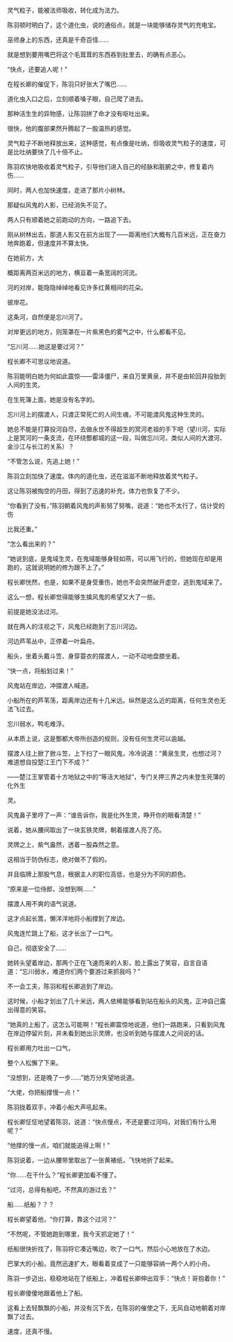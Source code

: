 灵气粒子，能被法师吸收，转化成为法力。

陈羽顿时明白了，这个道化虫，说的通俗点，就是一块能够储存灵气的充电宝。

巫师身上的东西，还真是千奇百怪……

就是想到要用嘴巴将这个毛茸茸的东西吞到肚里去，的确有点恶心。

“快点，还要追人呢！”

在程长卿的催促下，陈羽只好张大了嘴巴……

道化虫入口之后，立刻顺着嗓子眼，自己爬了进去。

那种活生生的异物感，让陈羽拼了命才没有呕吐出来。

很快，他的腹部果然升腾起了一股温热的感觉。

灵气粒子不断地释放出来，这种感觉，有点像是吐纳，但吸收灵气粒子的速度，可是比吐纳要快了几十倍不止。

陈羽欢快地吸收着灵气粒子，引导他们进入自己的经脉和脏腑之中，修复着内伤……

同时，两人也加快速度，走进了那片小树林。

那疑似风鬼的人影，已经消失不见了。

两人只有顺着她之前跑动的方向，一路追下去。

刚从树林出去，那道人影又在前方出现了——距离他们大概有几百米远，正在奋力地奔跑着，但速度并不算太快。

在她前方，大

概距离两百米远的地方，横亘着一条宽阔的河流。

河的对岸，能隐隐绰绰地看见许多红黄相间的花朵。

彼岸花。

这条河，自然便是忘川河了。

对岸更远的地方，则笼罩在一片紫黑色的雾气之中，什么都看不见。

“忘川河……她这是要过河？”

程长卿不可思议地说道。

陈羽能明白她为何如此震惊——雷泽僵尸，来自万里黄泉，并不是由轮回井投胎到人间的生灵。

在生死簿上面，她是没有名字的。

忘川河上的摆渡人，只渡正常死亡的人间生魂，不可能渡风鬼这种生灵的。

她总不能是打算投河自尽，去做永世不得超生的冥河老祖的手下吧（望川河，实际上是冥河的一条支流，在环绕酆都城的这一段，叫做忘川河，类似人间的大渡河、金沙江与长江的关系）？

“不管怎么说，先追上她！”

陈羽立刻加快了速度。体内的道化虫，还在滋滋不断地释放着灵气粒子。

这让陈羽被掏空的丹田，得到了迅速的补充，体力也恢复了不少。

“你看到了没有，”陈羽朝着风鬼的声影努了努嘴，说道：“她也不太行了，估计受的伤

比我还重。”

“怎么看出来的？”

“她说到底，是鬼域生灵，在鬼域能够身轻如燕，可以用飞行的，但她现在却是用跑的，这就说明她的修为跟不上了。”

程长卿恍然，也是，如果不是身受重伤，她也不会突然破开虚空，逃到鬼域来了。

这么一想，程长卿觉得能够生擒风鬼的希望又大了一些。

前提是她没法过河。

就在两人的注视之下，风鬼已经跑到了忘川河边。

河边芦苇丛中，正停着一叶扁舟。

船头，坐着头戴斗笠、身穿蓑衣的摆渡人，一动不动地盘膝坐着。

“快一点，将船划过来！”

风鬼站在岸边，冲摆渡人喊道。

小船所在的芦苇荡，距离岸边还有十几米远。纵然是这么近的距离，任何生灵也无法飞过去。

忘川弱水，鸭毛难浮。

从本质上说，这是酆都大帝所创造的规则，没有任何生灵可以逾越。

摆渡人往上掀了掀斗笠，上下扫了一眼风鬼，冷冷说道：“黄泉生灵，也想过河？难道想自投楚江王门下不成？”

——楚江王掌管着十方地狱之中的“等活大地狱”，专门关押三界之内未登生死簿的化外生

灵。

风鬼鼻子里哼了一声：“谁告诉你，我是化外生灵，睁开你的眼看清楚！”

说着，她从腰间取出了一块玄铁灵牌，朝着摆渡人亮了亮。

灵牌之上，紫气盎然，透着一股森然之意。

这相当于防伪标志，绝对做不了假的。

并且临牌上那股气息，根据主人的职位高低，也是分为不同的颜色。

“原来是一位侍郎，没想到啊……”

摆渡人用不爽的语气说道。

这才点起长篙，懒洋洋地将小船撑到了岸边。

风鬼连忙跳上了船，这才长出了一口气。

自己，彻底安全了……

她转头望着岸边，那两个正在飞速而来的人影，脸上露出了笑容，自言自语道：“忘川弱水，难道你们两个要游过来抓我吗？”

不一会工夫，陈羽和程长卿追到了岸边。

这时候，小船才划出了几十米远，两人依稀能够看到站在船头的风鬼，正冲自己露出得意的笑容。

“她真的上船了，这怎么可能啊！”程长卿震惊地说道，他们一路跑来，只看到风鬼在岸边停留片刻，并未看到她出示灵牌，也没听到她与摆渡人之间说的话。

程长卿用力吐出一口气，

整个人松懈了下来。

“没想到，还是晚了一步……”她万分失望地说道。

“大佬，你把船撑慢一点！”

陈羽拢着双手，冲着小船大声吼起来。

程长卿怔怔地望着陈羽，说道：“快点慢点，不还是要过河吗，对我们有什么用呢？”

“他撑的慢一点，咱们就能追得上啊！”

陈羽说着，一边从腰带里取出了一张黄裱纸，飞快地折了起来。

“你……在干什么？”程长卿更加看不懂了。

“过河，总得有船吧，不然真的游过去？”

船……纸船？？？

程长卿望着他，“你打算，靠这个过河？”

“不然呢，不管她跑到哪里，我今天抓定她了！”

纸船很快折找了，陈羽将它凑近嘴边，吹了一口气，然后小心地放在了水边。

巴掌大的小船，竟然迅速扩大，眼看着变成了一只能够容纳一两个人的小舟。

陈羽一步迈出，稳稳地站在了纸船上，冲着程长卿伸出双手：“快点！哥抱着你！”

程长卿傻傻地跟着他上了船。

这看上去轻飘飘的小船，并没有沉下去，在陈羽的催使之下，无风自动地朝着对岸飘了过去。

速度，还真不慢。

